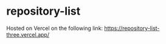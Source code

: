 # repository-list

Hosted on Vercel on the following link: https://repository-list-three.vercel.app/
